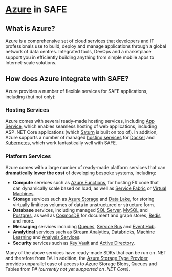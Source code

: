 # [Azure](https://azure.microsoft.com/en-gb/overview/what-is-azure/) in SAFE

## What is Azure?

Azure is a comprehensive set of cloud services that developers and IT professionals use to build, deploy and manage applications through a global network of data centres. Integrated tools, DevOps and a marketplace support you in efficiently building anything from simple mobile apps to Internet-scale solutions.

## How does Azure integrate with SAFE?

Azure provides a number of flexible services for SAFE applications, including (but not only):

### Hosting Services

Azure comes with several ready-made hosting services, including [App Service](https://azure.microsoft.com/en-us/services/app-service/), which enables seamless hosting of web applications, including ASP .NET Core applications (which [Saturn](component-saturn.md) is built on top of). In addition, Azure supports a number of managed [hosting services](https://azure.microsoft.com/en-us/services/container-instances/) for [Docker](https://azure.microsoft.com/en-us/services/app-service/containers/) and [Kubernetes](https://azure.microsoft.com/en-us/services/container-service/), which work fantastically well with SAFE.

### Platform Services

Azure comes with a large number of ready-made platform services that can **dramatically lower the cost** of developing bespoke systems, including:

* **Compute** services such as [Azure Functions](https://azure.microsoft.com/en-us/services/functions/), for hosting F# code that can dynamically scale based on load, as well as [Service Fabric](https://azure.microsoft.com/en-us/services/service-fabric/) or [Virtual Machines](https://azure.microsoft.com/en-us/services/virtual-machines/).
* **Storage** services such as [Azure Storage](https://azure.microsoft.com/en-us/services/storage/) and [Data Lake](https://azure.microsoft.com/en-us/services/data-lake-store/), for storing virtually limitless volumes of data in unstructured or structure form.
* **Database** services, including managed [SQL Server](https://azure.microsoft.com/en-us/services/sql-database/), [MySQL](https://azure.microsoft.com/en-us/services/mysql/) and [Postgres](https://azure.microsoft.com/en-us/services/postgresql/), as well as [CosmosDB](https://azure.microsoft.com/en-us/services/cosmos-db/) for document and graph stores, [Redis](https://azure.microsoft.com/en-us/services/cache/) and more.
* **Messaging** services including [Queues](https://azure.microsoft.com/en-us/services/storage/queues/), [Service Bus](https://azure.microsoft.com/en-us/services/service-bus/) and [Event Hub](https://azure.microsoft.com/en-us/services/event-hubs/).
* **Analytical** services such as [Stream Analytics](https://azure.microsoft.com/en-us/services/stream-analytics/), [Databricks](https://azure.microsoft.com/en-us/services/databricks/), [Machine Learning](https://azure.microsoft.com/en-us/overview/machine-learning/) and [Analysis Services](https://azure.microsoft.com/en-us/services/analysis-services/).
* **Security** services such as [Key Vault](https://azure.microsoft.com/en-us/services/key-vault/) and [Active Directory](https://azure.microsoft.com/en-us/services/active-directory/).

Many of the above services have ready-made SDKs that can be run on .NET and therefore from F#. In addition, the [Azure Storage Type Provider](http://fsprojects.github.io/AzureStorageTypeProvider/) provides unparallel ease of access to Azure Storage Blobs, Queues and Tables from F# *(currently not yet supported on .NET Core)*.
